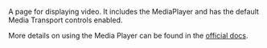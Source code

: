 ﻿A page for displaying video. It includes the MediaPlayer and has the default Media Transport controls enabled.

More details on using the Media Player can be found in the [official docs](https://docs.microsoft.com/windows/uwp/controls-and-patterns/media-playback).

